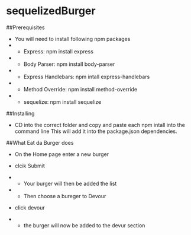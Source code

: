 # sequelizedBurger

##Prerequisites
* You will need to install following npm packages
* * Express: npm install express
* * Body Parser: npm install body-parser
* * Express Handlebars: npm intall express-handlebars
* * Method Override: npm install method-override
* * sequelize: npm install sequelize

##Installing
* CD into the correct folder and copy and paste each npm intall into the command line This will add it into the package.json dependencies.

##What Eat da Burger does
* On the Home page enter a new burger

* clcik Submit
* * Your burger will then be added the list
* * Then choose a bureger to Devour

* click devour
* * the burger will now be added to the devur section